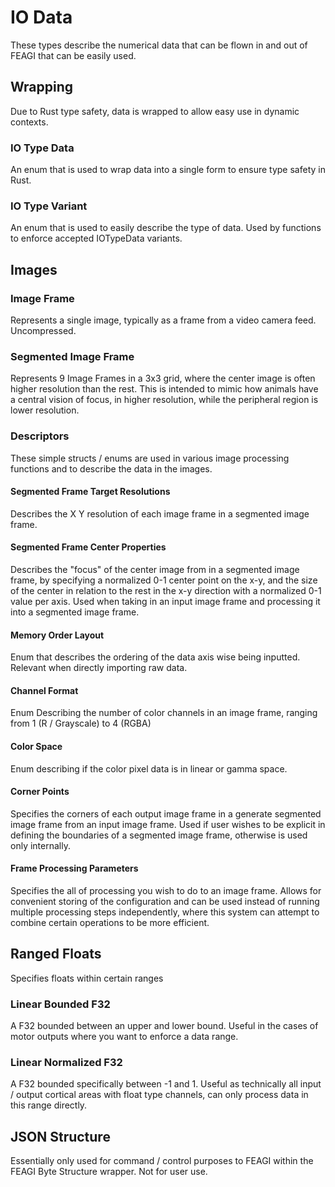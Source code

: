 # IO Data
These types describe the numerical data that can be flown in and out of FEAGI that can be easily used.

## Wrapping
Due to Rust type safety, data is wrapped to allow easy use in dynamic contexts.

### IO Type Data
An enum that is used to wrap data into a single form to ensure type safety in Rust.

### IO Type Variant
An enum that is used to easily describe the type of data. Used by functions to enforce accepted IOTypeData variants.

## Images

### Image Frame
Represents a single image, typically as a frame from a video camera feed. Uncompressed.

### Segmented Image Frame
Represents 9 Image Frames in a 3x3 grid, where the center image is often higher resolution than the rest. This is intended to mimic how animals have a central vision of focus, in higher resolution, while the peripheral region is lower resolution.

### Descriptors
These simple structs / enums are used in various image processing functions and to describe the data in the images.

#### Segmented Frame Target Resolutions
Describes the X Y resolution of each image frame in a segmented image frame.

#### Segmented Frame Center Properties
Describes the "focus" of the center image from in a segmented image frame, by specifying a normalized 0-1 center point on the x-y, and the size of the center in relation to the rest in the x-y direction with a normalized 0-1 value per axis. Used when taking in an input image frame and processing it into a segmented image frame.

#### Memory Order Layout
Enum that describes the ordering of the data axis wise being inputted. Relevant when directly importing raw data.

#### Channel Format
Enum Describing the number of color channels in an image frame, ranging from 1 (R / Grayscale) to 4 (RGBA)

#### Color Space
Enum describing if the color pixel data is in linear or gamma space.

#### Corner Points
Specifies the corners of each output image frame in a generate segmented image frame from an input image frame. Used if user wishes to be explicit in defining the boundaries of a segmented image frame, otherwise is used only internally.

#### Frame Processing Parameters
Specifies the all of processing you wish to do to an image frame. Allows for convenient storing of the configuration and can be used instead of running multiple processing steps independently, where this system can attempt to combine certain operations to be more efficient.

## Ranged Floats
Specifies floats within certain ranges

### Linear Bounded F32
A F32 bounded between an upper and lower bound. Useful in the cases of motor outputs where you want to enforce a data range.

### Linear Normalized F32
A F32 bounded specifically between -1 and 1. Useful as technically all input / output cortical areas with float type channels, can only process data in this range directly.

## JSON Structure
Essentially only used for command / control purposes to FEAGI within the FEAGI Byte Structure wrapper. Not for user use.